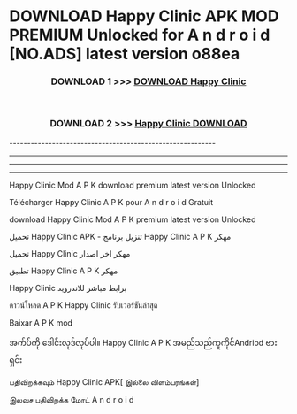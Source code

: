 # DOWNLOAD Happy Clinic  APK MOD PREMIUM Unlocked for A n d r o i d [NO.ADS] latest version o88ea 



<div align="center">

<h3>DOWNLOAD 1 >>> <a href="https://getmod2.web.app/?judul=Happy Clinic ">DOWNLOAD Happy Clinic </a></h3><br>

<h3>DOWNLOAD 2 >>> <a href="https://getmod2.web.app/?judul=Happy Clinic ">Happy Clinic  DOWNLOAD </a></h3>

</div>
----------------------------------------------------------

----------------------------------------------------------

----------------------------------------------------------

----------------------------------------------------------

Happy Clinic  Mod A P K download premium latest version Unlocked

Télécharger Happy Clinic  A P K pour A n d r o i d Gratuit

download Happy Clinic  Mod A P K premium latest version Unlocked

تحميل Happy Clinic  APK - تنزيل برنامج Happy Clinic  A P K مهكر

تحميل Happy Clinic  مهكر اخر اصدار

تطبيق Happy Clinic  A P K مهكر

Happy Clinic  برابط مباشر للاندرويد

ดาวน์โหลด A P K Happy Clinic  รับเวอร์ชันล่าสุด

Baixar A P K mod

အက်ပ်ကို ဒေါင်းလုဒ်လုပ်ပါ။ Happy Clinic  A P K အမည်သည်ကူကိုင်Andriod ဗားရှင်း

பதிவிறக்கவும் Happy Clinic  APK[ இல்லை விளம்பரங்கள்] 
 
இலவச பதிவிறக்க மோட் A n d r o i d



